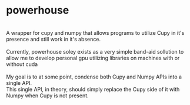 # powerhouse
<br>A wrapper for cupy and numpy that allows programs to utilize Cupy in it's presence and still work in it's absence.<br><br>
Currently, powerhouse soley exists as a very simple band-aid sollution to allow me to develop personal gpu utilizing libraries on machines with or without cuda<br><br>
My goal is to at some point, condense both Cupy and Numpy APIs into a single API.<br>
This single API, in theory, should simply replace the Cupy side of it with Numpy when Cupy is not present.<br>

